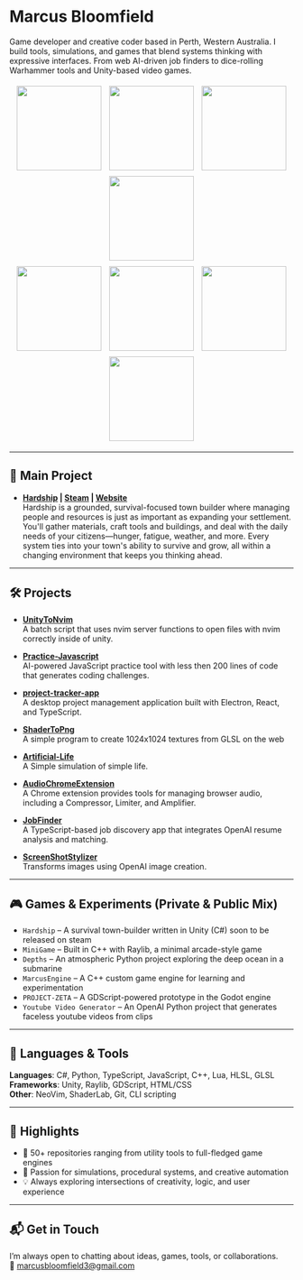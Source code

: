 # Marcus Bloomfield

Game developer and creative coder based in Perth, Western Australia. I build tools, simulations, and games that blend systems thinking with expressive interfaces. From web AI-driven job finders to dice-rolling Warhammer tools and Unity-based video games.

<div align="center">
  <img src="https://github.com/MarcusBloomfield/MarcusBloomfield/assets/69335910/a3748902-6402-422b-ae00-c68db842fae7" width="150" height="150" style="margin: 5px;" />
  <img src="https://github.com/MarcusBloomfield/MarcusBloomfield/assets/69335910/3feed36f-0701-47dd-8859-996b1540eea1" width="150" height="150" style="margin: 5px;" />
  <img src="https://github.com/MarcusBloomfield/MarcusBloomfield/assets/69335910/a1677e63-a356-4884-b751-3a9cae54d25a" width="150" height="150" style="margin: 5px;" />
  <img src="https://github.com/MarcusBloomfield/MarcusBloomfield/assets/69335910/eca22f7c-298d-4649-aee9-da5fb3c8d3d5" width="150" height="150" style="margin: 5px;" />
  <br/>
  <img src="https://github.com/MarcusBloomfield/MarcusBloomfield/assets/69335910/608e5a6d-64a1-4163-bf5f-913f48ce7bc1" width="150" height="150" style="margin: 5px;" />
  <img src="https://github.com/MarcusBloomfield/MarcusBloomfield/assets/69335910/c7d24439-137d-4f52-a1ad-31b0815089b4" width="150" height="150" style="margin: 5px;" />
  <img src="https://github.com/MarcusBloomfield/MarcusBloomfield/assets/69335910/89bfd29c-ce40-476d-98e8-e851b0505faa" width="150" height="150" style="margin: 5px;" />
  <img src="https://github.com/MarcusBloomfield/MarcusBloomfield/assets/69335910/c71a6f8a-6828-4ab6-ae36-652f0a9d3510" width="150" height="150" style="margin: 5px;" />
</div>

---
## 🧠 Main Project  
- **[Hardship](https://store.steampowered.com/app/1334570?utm_source=github) | [Steam](https://store.steampowered.com/app/1334570?utm_source=github) | [Website](https://marcusbloomfield.github.io/HardshipWebsite/)**    
  Hardship is a grounded, survival-focused town builder where managing people and resources is just as important as expanding your settlement. You'll gather materials, craft tools and buildings, and deal with the daily needs of your citizens—hunger, fatigue, weather, and more. Every system ties into your town's ability to survive and grow, all within a changing environment that keeps you thinking ahead.


---

## 🛠️ Projects
- **[UnityToNvim](https://github.com/MarcusBloomfield/UnityToNvim)**  
  A batch script that uses nvim server functions to open files with nvim correctly inside of unity.
  
- **[Practice-Javascript](https://github.com/MarcusBloomfield/Practice-Javascript)**  
  AI-powered JavaScript practice tool with less then 200 lines of code that generates coding challenges.
  
- **[project-tracker-app](https://github.com/MarcusBloomfield/project-tracker-app)**  
  A desktop project management application built with Electron, React, and TypeScript.

- **[ShaderToPng](https://github.com/MarcusBloomfield/ShaderToPng)**  
  A simple program to create 1024x1024 textures from GLSL on the web

- **[Artificial-Life](https://github.com/MarcusBloomfield/Artificial-Life)**  
  A Simple simulation of simple life.

- **[AudioChromeExtension](https://github.com/MarcusBloomfield/AudioChromeExtension)**  
  A Chrome extension provides tools for managing browser audio, including a Compressor, Limiter, and Amplifier.

- **[JobFinder](https://github.com/MarcusBloomfield/JobFinder)**  
  A TypeScript-based job discovery app that integrates OpenAI resume analysis and matching.

- **[ScreenShotStylizer](https://github.com/MarcusBloomfield/ScreenShotStylizer)**  
  Transforms images using OpenAI image creation.

---

## 🎮 Games & Experiments (Private & Public Mix)

- `Hardship` – A survival town-builder written in Unity (C#) soon to be released on steam
- `MiniGame` – Built in C++ with Raylib, a minimal arcade-style game  
- `Depths` – An atmospheric Python project exploring the deep ocean in a submarine  
- `MarcusEngine` – A C++ custom game engine for learning and experimentation  
- `PROJECT-ZETA` – A GDScript-powered prototype in the Godot engine
- `Youtube Video Generator` – An OpenAI Python project that generates faceless youtube videos from clips

---

## 🧰 Languages & Tools

**Languages**: C#, Python, TypeScript, JavaScript, C++, Lua, HLSL, GLSL  
**Frameworks**: Unity, Raylib, GDScript, HTML/CSS  
**Other**: NeoVim, ShaderLab, Git, CLI scripting

---

## 🌟 Highlights

- 🚀 50+ repositories ranging from utility tools to full-fledged game engines  
- 🧠 Passion for simulations, procedural systems, and creative automation  
- 💡 Always exploring intersections of creativity, logic, and user experience

---


## 📬 Get in Touch

I’m always open to chatting about ideas, games, tools, or collaborations.  
📧 marcusbloomfield3@gmail.com  
